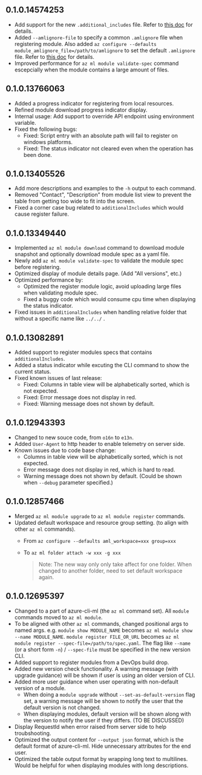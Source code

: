 ## 0.1.0.14574253

* Add support for the new `.additional_includes` file. Refer to [this doc](../specs/additional-includes.md) for details.
* Added `--amlignore-file` to specify a common `.amlignore` file when registering module. Also added `az configure --defaults module_amlignore_file=/path/to/amlignore` to set the default `.amlignore` file. Refer to [this doc](../specs/ignore-files.md) for details.
* Improved performance for `az ml module validate-spec` command escepcially when the module contains a large amount of files.



## 0.1.0.13766063

* Added a progress indicator for registering from local resources.
* Refined module download progress indicator display.
* Internal usage: Add support to override API endpoint using environment variable.
* Fixed the following bugs:
  * Fixed: Script entry with an absolute path will fail to register on windows platforms.
  * Fixed: The status indicator not cleared even when the operation has been done.



## 0.1.0.13405526

* Add more descriptions and examples to the `-h` output to each command.
* Removed "Contact", "Description" from module list view to prevent the table from getting too wide to fit into the screen.
* Fixed a corner case bug related to `additionalIncludes` which would cause register failure.



## 0.1.0.13349440

* Implemented `az ml module download` command to download module snapshot and optionally download module spec as a yaml file.
* Newly add `az ml module validate-spec` to validate the module spec before registering.
* Optimized display of module details page. (Add "All versions", etc.)
* Optimized performance by:
  * Optimized the register module logic, avoid uploading large files when validating module spec.
  * Fixed a buggy code which would consume cpu time when displaying the status indicator.
* Fixed issues in `additionalIncludes` when handling relative folder that without a specific name like  `../../` .



## 0.1.0.13082891

* Added support to register modules specs that contains `additionalIncludes`.
* Added a status indicator while excuting the CLI command to show the current status.
* Fixed known issues of last release:
  * Fixed: Columns in table view will be alphabetically sorted, which is not expected.
  * Fixed: Error message does not display in red.
  * Fixed: Warning message does not shown by default.



## 0.1.0.12943393

* Changed to new souce code, from `o16n` to `e13n`.
* Added `User-Agent` to http header to enable telemetry on server side.
* Known issues due to code base change:
  * Columns in table view will be alphabetically sorted, which is not expected.
  * Error message does not display in red, which is hard to read.
  * Warning message does not shown by default. (Could be shown when `--debug` parameter specified.)



## 0.1.0.12857466

* Merged `az ml module upgrade` to `az ml module register` commands.
* Updated default workspace and resource group setting. (to align with other `az ml` commands).
  * From `az configure --defaults aml_workspace=xxx group=xxx`
  * To `az ml folder attach -w xxx -g xxx`
    
    > Note: The new way only only take affect for one folder. When changed to another folder, need to set default workspace again.



## 0.1.0.12695397

* Changed to a part of azure-cli-ml (the `az ml` command set). All `module` commands moved to `az ml module`.
* To be aligned with other `az ml` commands, changed positional args to named args.
  e.g.
    `module show MODULE_NAME` becomes `az ml module show --name MODULE_NAME`.
	`module register FILE_OR_URL` becomes `az ml module register --spec-file=/path/to/spec.yaml`.
  The flag like `--name` (or a short form `-n`) / `--spec-file` must be specified in the new version CLI.
* Added support to register modules from a DevOps build drop.
* Added new version check functionality. A warning message (with upgrade guidance) will be shown if user is using an older version of CLI.
* Added more user guidance when user operating with non-default version of a module.
  - When doing a `module upgrade` without `--set-as-default-version` flag set, a warning message will be shown to notify the user that the default version is not changed.
  - When displaying modules, default version will be shown along with the version to notify the user if they differs. (TO BE DISCUSSED)
* Display RequestId when error raised from server side to help troubshooting.
* Optimized the output content for `--output json` format, which is the default format of azure-cli-ml. Hide unnecessary attributes for the end user.
* Optimized the table output format by wrapping long text to multilines. Would be helpful for when displaying modules with long descriptions.
